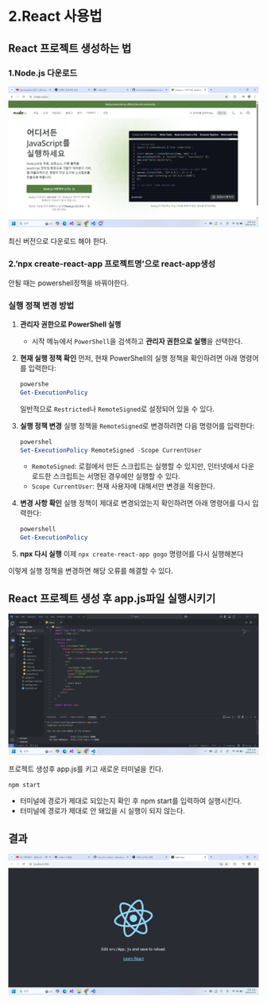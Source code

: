 # 2.React 사용법

## React 프로젝트 생성하는 법

### 1.Node.js 다운로드

![image.png](./img/스크린샷1)

최신 버전으로 다운로드 해야 한다.

### 2.’npx create-react-app 프로젝트명’으로 react-app생성

안될 때는 powershell정책을 바꿔야한다.

### 실행 정책 변경 방법

1. **관리자 권한으로 PowerShell 실행**
    - 시작 메뉴에서 `PowerShell`을 검색하고 **관리자 권한으로 실행**을 선택한다.
2. **현재 실행 정책 확인**
먼저, 현재 PowerShell의 실행 정책을 확인하려면 아래 명령어를 입력한다:
    
    ```powershell
    powershe
    Get-ExecutionPolicy
    
    ```
    
    일반적으로 `Restricted`나 `RemoteSigned`로 설정되어 있을 수 있다.
    
3. **실행 정책 변경**
실행 정책을 `RemoteSigned`로 변경하려면 다음 명령어를 입력한다:
    
    ```powershell
    powershel
    Set-ExecutionPolicy RemoteSigned -Scope CurrentUser
    
    ```
    
    - `RemoteSigned`: 로컬에서 만든 스크립트는 실행할 수 있지만, 인터넷에서 다운로드한 스크립트는 서명된 경우에만 실행할 수 있다.
    - `Scope CurrentUser`: 현재 사용자에 대해서만 변경을 적용한다.
4. **변경 사항 확인**
실행 정책이 제대로 변경되었는지 확인하려면 아래 명령어를 다시 입력한다:
    
    ```powershell
    powershell
    Get-ExecutionPolicy
    
    ```
    
5. **npx 다시 실행**
이제 `npx create-react-app gogo` 명령어를 다시 실행해본다

이렇게 실행 정책을 변경하면 해당 오류를 해결할 수 있다.

## React 프로젝트 생성 후 app.js파일 실행시키기

![image.png](./img/스크린샷2)

프로젝트 생성후 app.js를 키고 새로운 터미널을 킨다.

```bash
npm start
```

- 터미널에 경로가 제대로 되있는지 확인 후 npm start를 입력하여 실행시킨다.
- 터미널에 경로가 제대로 안 돼있을 시 실행이 되지 않는다.

## 결과

![image.png](./img/스크린샷3)
